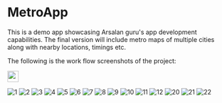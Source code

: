 # MetroApp
This is a demo app showcasing Arsalan guru's app development capabilities. The final version will include metro maps of multiple cities along with nearby locations, timings etc.

The following is the work flow screenshots of the project: 

<img src='https://github.com/arsalanshahid98/MetroApp/assets/65215564/949452dc-1278-457a-9a40-0e584ec9e9a7' width='25'>

![1](https://github.com/arsalanshahid98/MetroApp/assets/65215564/949452dc-1278-457a-9a40-0e584ec9e9a7)
![2](https://github.com/arsalanshahid98/MetroApp/assets/65215564/bd744aea-5ac4-4485-8b3e-500e4368a557)
![3](https://github.com/arsalanshahid98/MetroApp/assets/65215564/d1031cbd-d71b-4d25-b1f6-9ba083d19fa9)
![4](https://github.com/arsalanshahid98/MetroApp/assets/65215564/3b32be65-4e0f-48d0-bee3-32eb46d0ff25)
![5](https://github.com/arsalanshahid98/MetroApp/assets/65215564/1a808de8-02e5-4d1b-9428-dfa1be205626)
![6](https://github.com/arsalanshahid98/MetroApp/assets/65215564/ed63d237-5182-4a43-a23d-3cf6ea07aac5)
![7](https://github.com/arsalanshahid98/MetroApp/assets/65215564/c6bdad1c-7d94-44cf-978b-0c2cf375481b)
![8](https://github.com/arsalanshahid98/MetroApp/assets/65215564/03ca4cdb-cc2c-4c20-83fd-c5c98277101a)
![9](https://github.com/arsalanshahid98/MetroApp/assets/65215564/2291fb35-9789-48e7-8600-b898015dc33c)
![10](https://github.com/arsalanshahid98/MetroApp/assets/65215564/2b8026f4-cf81-4085-90c1-d8749bc70fa9)
![11](https://github.com/arsalanshahid98/MetroApp/assets/65215564/296f88f6-38ac-4445-89f3-1e62c5d206da)
![12](https://github.com/arsalanshahid98/MetroApp/assets/65215564/6cbe12a5-8ea4-4885-8404-624ddfff5ff7)
![20](https://github.com/arsalanshahid98/MetroApp/assets/65215564/d50c9d04-77f6-453c-a388-ec0484ae2def)
![21](https://github.com/arsalanshahid98/MetroApp/assets/65215564/f449d655-7a2d-4cec-9488-e3a3862dc513)
![22](https://github.com/arsalanshahid98/MetroApp/assets/65215564/12513250-d4b1-4bb8-b5ec-3eed62225a73)
